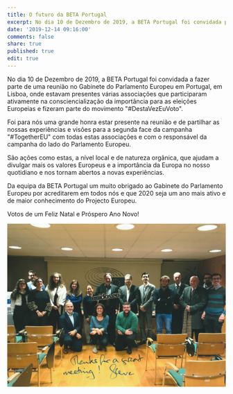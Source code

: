 ```yaml
---
title: O futuro da BETA Portugal
excerpt: No dia 10 de Dezembro de 2019, a BETA Portugal foi convidada para uma reunião com o responsável da campanha "#DestaVezEuVoto".
date: '2019-12-14 09:16:00'
comments: false
share: true
published: true
edit: true
---
```

<p align="justify">

No dia 10 de Dezembro de 2019, a BETA Portugal foi convidada a fazer parte de uma reunião no Gabinete do Parlamento Europeu em Portugal, em Lisboa, onde estavam presentes várias associações que participaram ativamente na consciencialização da importância para as eleições Europeias e fizeram parte do movimento "#DestaVezEuVoto".

</p>
<p align="justify">

Foi para nós uma grande honra estar presente na reunião e de partilhar as nossas experiências e visões para a segunda face da campanha "#TogetherEU" com todas estas associações e com o responsável da campanha do lado do Parlamento Europeu.

</p>
<p align="justify">

São ações como estas, a nível local e de natureza orgânica, que ajudam a divulgar mais os valores Europeus e a importância da Europa no nosso quotidiano e nos tornam abertos a novas experiências.

</p>
<p align="justify">

Da equipa da BETA Portugal um muito obrigado ao Gabinete do Parlamento Europeu por acreditarem em todos nós e que 2020 seja um ano mais ativo e de maior conhecimento do Projecto Europeu.

</p>
<p align="justify">

Votos de um Feliz Natal e Próspero Ano Novo!

</p>

![Gab.Par.Europeu](/assets/images/Gab.Par.Europeu.jpg)

